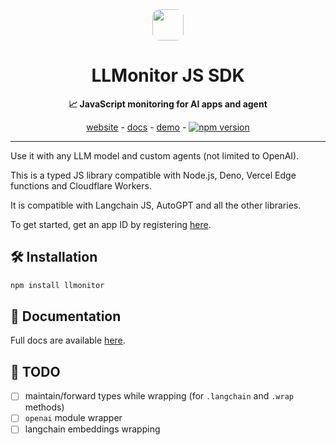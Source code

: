 <div align="center">


<img src="https://llmonitor.com/logo.png" style='border-radius: 12px;' width="50"/> 
<h1>LLMonitor JS SDK</h1>

**📈 JavaScript monitoring for AI apps and agent**

[website](https://llmonitor.com) - [docs](https://llmonitor.com/docs/js/) - [demo](https://app.llmonitor.com/demo) - [![npm version](https://badge.fury.io/js/llmonitor.svg)](https://badge.fury.io/js/llmonitor)

---  

</div>

Use it with any LLM model and custom agents (not limited to OpenAI).

This is a typed JS library compatible with Node.js, Deno, Vercel Edge functions and Cloudflare Workers.

It is compatible with Langchain JS, AutoGPT and all the other libraries.

To get started, get an app ID by registering [here](https://llmonitor.com).

## 🛠️ Installation

```bash
npm install llmonitor
```

## 📖 Documentation

Full docs are available [here](https://llmonitor.com/docs/js).

## 👷 TODO

- [ ] maintain/forward types while wrapping (for `.langchain` and `.wrap` methods)
- [ ] `openai` module wrapper
- [ ] langchain embeddings wrapping